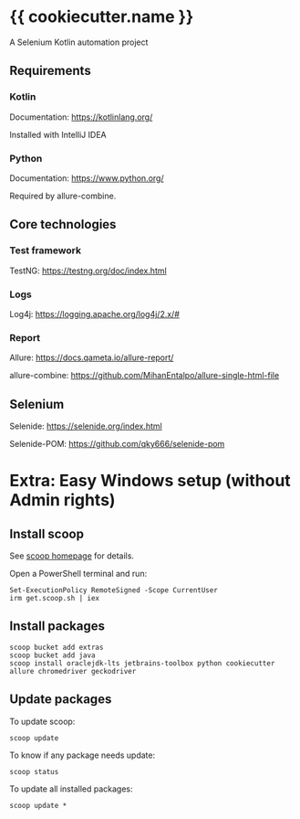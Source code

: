# {{ cookiecutter.name }}

A Selenium Kotlin automation project

## Requirements

### Kotlin

Documentation: https://kotlinlang.org/

Installed with IntelliJ IDEA

### Python

Documentation: https://www.python.org/

Required by allure-combine.

## Core technologies

### Test framework

TestNG: https://testng.org/doc/index.html

### Logs

Log4j: https://logging.apache.org/log4j/2.x/#

### Report

Allure: https://docs.qameta.io/allure-report/

allure-combine: https://github.com/MihanEntalpo/allure-single-html-file

## Selenium

Selenide: https://selenide.org/index.html

Selenide-POM: https://github.com/qky666/selenide-pom

# Extra: Easy Windows setup (without Admin rights)

## Install scoop

See [scoop homepage](https://scoop.sh/) for details.

Open a PowerShell terminal and run:

    Set-ExecutionPolicy RemoteSigned -Scope CurrentUser
    irm get.scoop.sh | iex

## Install packages

    scoop bucket add extras    
    scoop bucket add java
    scoop install oraclejdk-lts jetbrains-toolbox python cookiecutter allure chromedriver geckodriver

## Update packages

To update scoop:

    scoop update

To know if any package needs update:

    scoop status

To update all installed packages:

    scoop update *
